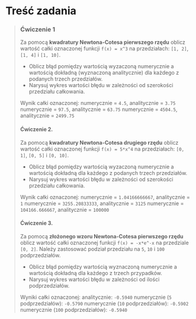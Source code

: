 # Treść zadania

> ### Ćwiczenie 1
> Za pomocą **kwadratury Newtona-Cotesa pierwszego rzędu** oblicz wartość całki oznaczonej funkcji `f(x) = x^3` na przedziałach: `[1, 2]`, `[1, 4]` i `[1, 10]`.
>
> - Oblicz błąd pomiędzy wartością wyzaczoną numerycznie a wartością dokładną (wyznaczoną analitycznie) dla każdego z podanych trzech przedziałów.
> - Narysuj wykres wartości błędu w zależności od szerokości przedziału całkowania.
>
> Wynik całki oznaczonej:
> ﻿numerycznie = `4.5`, analitycznie = `3.75`
> numerycznie = `97.5`, analitycznie = `63.75`
> numerycznie = `4504.5`, analitycznie = `2499.75`
>
> #### Ćwiczenie 2.
> Za pomocą **kwadratury Newtona-Cotesa drugiego rzędu** oblicz wartość całki oznaczonej funkcji `f(x) = 5*x^4` na przedziałach: `[0, 1]`, `[0, 5]` i `[0, 10]`.
>
> - Oblicz błąd pomiędzy wartością wyzaczoną numerycznie a wartością dokładną dla każdego z podanych trzech przedziałów.
> - Narysuj wykres wartości błędu w zależności od szerokości przedziału całkowania.
>
> Wynik całki oznaczonej:
> numerycznie = `1.04166666667`, analitycznie = `1`
> numerycznie = `3255.20833333`, analitycznie = `3125`
> numerycznie = `104166.666667`, analitycznie = `100000`
>
> #### Ćwiczenie 3.
> Za pomocą **złożonego wzoru Newtona-Cotesa pierwszego rzędu** oblicz wartość całki oznaczonej funkcji `f(x) = -x*e^-x` na przedziale `[0, 2]`. Należy zastosować podział przedziału na `5`, `10` i `100` podprzedziałów.
>
> - Oblicz błąd pomiędzy wartością wyznaczoną numerycznie a wartością dokładną dla każdego z trzech przypadków.
> - Narysuj wykres wartości błędu w zależności od ilości podprzedziałów.
>
> Wyniki całki oznaczonej:
> analitycznie: `-0.5940`
> numerycznie (`5` podprzedziałów): `-0.5790`
> numerycznie (`10` podprzedziałów): `-0.5902`
> numerycznie (`100` podprzedziałów): `-0.5940`
